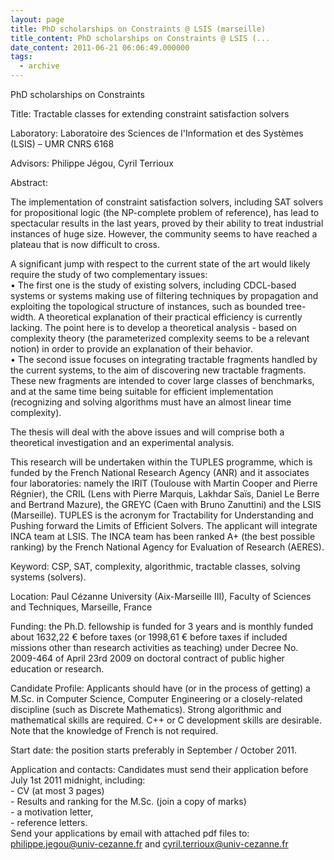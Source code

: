 ```yaml
---
layout: page
title: PhD scholarships on Constraints @ LSIS (marseille)
title_content: PhD scholarships on Constraints @ LSIS (...
date_content: 2011-06-21 06:06:49.000000
tags:
  - archive
---
```





PhD scholarships on Constraints  
  
Title: Tractable classes for extending constraint satisfaction solvers  
  
Laboratory: Laboratoire des Sciences de l'Information et des Systèmes (LSIS) –
UMR CNRS 6168  
  
Advisors: Philippe Jégou, Cyril Terrioux  
  
Abstract:  
  
The implementation of constraint satisfaction solvers, including SAT solvers
for propositional logic (the NP-complete problem of reference), has lead to
spectacular results in the last years, proved by their ability to treat
industrial instances of huge size. However, the community seems to have
reached a plateau that is now difficult to cross.  
  
A significant jump with respect to the current state of the art would likely
require the study of two complementary issues:  
• The first one is the study of existing solvers, including CDCL-based systems
or systems making use of filtering techniques by propagation and exploiting
the topological structure of instances, such as bounded tree-width. A
theoretical explanation of their practical efficiency is currently lacking.
The point here is to develop a theoretical analysis - based on complexity
theory (the parameterized complexity seems to be a relevant notion) in order
to provide an explanation of their behavior.  
• The second issue focuses on integrating tractable fragments handled by the
current systems, to the aim of discovering new tractable fragments. These new
fragments are intended to cover large classes of benchmarks, and at the same
time being suitable for efficient implementation (recognizing and solving
algorithms must have an almost linear time complexity).  
  
The thesis will deal with the above issues and will comprise both a
theoretical investigation and an experimental analysis.  
  
This research will be undertaken within the TUPLES programme, which is funded
by the French National Research Agency (ANR) and it associates four
laboratories: namely the IRIT (Toulouse with Martin Cooper and Pierre
Régnier), the CRIL (Lens with Pierre Marquis, Lakhdar Saïs, Daniel Le Berre
and Bertrand Mazure), the GREYC (Caen with Bruno Zanuttini) and the LSIS
(Marseille). TUPLES is the acronym for Tractability for Understanding and
Pushing forward the Limits of Efficient Solvers. The applicant will integrate
INCA team at LSIS. The INCA team has been ranked A+ (the best possible
ranking) by the French National Agency for Evaluation of Research (AERES).  
  
Keyword: CSP, SAT, complexity, algorithmic, tractable classes, solving systems
(solvers).  
  
Location: Paul Cézanne University (Aix-Marseille III), Faculty of Sciences and
Techniques, Marseille, France  
  
Funding: the Ph.D. fellowship is funded for 3 years and is monthly funded
about 1632,22 € before taxes (or 1998,61 € before taxes if included missions
other than research activities as teaching) under Decree No. 2009-464 of April
23rd 2009 on doctoral contract of public higher education or research.  
  
Candidate Profile: Applicants should have (or in the process of getting) a
M.Sc. in Computer Science, Computer Engineering or a closely-related
discipline (such as Discrete Mathematics). Strong algorithmic and mathematical
skills are required. C++ or C development skills are desirable. Note that the
knowledge of French is not required.  
  
Start date: the position starts preferably in September / October 2011.  
  
Application and contacts: Candidates must send their application before July
1st 2011 midnight, including:  
\- CV (at most 3 pages)  
\- Results and ranking for the M.Sc. (join a copy of marks)  
\- a motivation letter,  
\- reference letters.  
Send your applications by email with attached pdf files to:
[philippe.jegou@univ-cezanne.fr](mailto:philippe.jegou@univ-cezanne.fr) and
[cyril.terrioux@univ-cezanne.fr](mailto:cyril.terrioux@univ-cezanne.fr)





